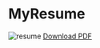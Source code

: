 # MyResume
![resume](https://github.com/user-attachments/assets/825fd522-f2cb-48be-a599-7fc9de25fa1d)
[Download PDF](https://github.com/user-attachments/files/16323433/Ayaan-Siddiqui-Resume-USLetter.pdf)
